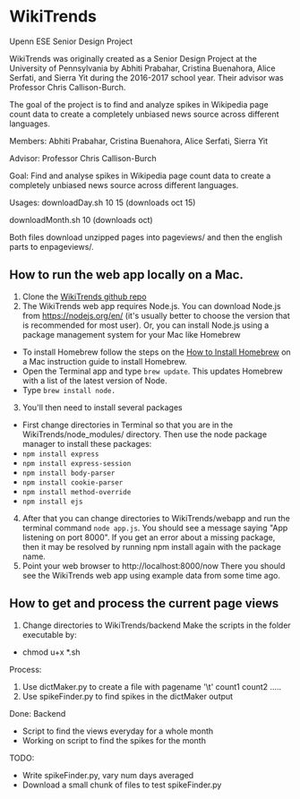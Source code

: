 # WikiTrends

Upenn ESE Senior Design Project

WikiTrends was originally created as a Senior Design Project at the University of Pennsylvania by Abhiti Prabahar, Cristina Buenahora, Alice Serfati, and Sierra Yit during the 2016-2017 school year.  Their advisor was Professor Chris Callison-Burch.

The goal of the project is to find and analyze spikes in Wikipedia page count data to create a completely unbiased news source across different languages.

Members: Abhiti Prabahar, Cristina Buenahora, Alice Serfati, Sierra Yit

Advisor: Professor Chris Callison-Burch

Goal: Find and analyse spikes in Wikipedia page count data to create a completely unbiased news source across different languages.

Usages:
downloadDay.sh 10 15 (downloads oct 15)

downloadMonth.sh 10 (downloads oct)

Both files download unzipped pages into pageviews/ and then the english parts to enpageviews/. 



##  How to run the web app locally on a Mac.

1. Clone the [WikiTrends github repo](https://github.com/cristinabuenahora/WikiTrends)
2. The WikiTrends web app requires Node.js.  You can download Node.js from https://nodejs.org/en/ (it's usually better to choose the version that is recommended for most user). Or, you can install Node.js using a package management system for your Mac like Homebrew
* To install Homebrew follow the steps on the [How to Install Homebrew](https://treehouse.github.io/installation-guides/mac/homebrew) on a Mac instruction guide to install Homebrew.
* Open the Terminal app and type `brew update`. This updates Homebrew with a list of the latest version of Node.
* Type `brew install node.`
3. You'll then need to install several packages
* First change directories in Terminal so that you are in the WikiTrends/node_modules/ directory.  Then use the node package manager to install these packages:
* `npm install express`
* `npm install express-session`
* `npm install body-parser`
* `npm install cookie-parser`
* `npm install method-override`
* `npm install ejs`
4. After that you can change directories to WikiTrends/webapp and run the terminal command `node app.js`.  You should see a message saying "App listening on port 8000".  If you get an error about a missing package, then it may be resolved by running npm install again with the package name.
5. Point your web browser to http://localhost:8000/now  There you should see the WikiTrends web app using example data from some time ago.

##  How to get and process the current page views

1. Change directories to WikiTrends/backend Make the scripts in the folder executable by:
* chmod u+x *.sh

Process:
1. Use dictMaker.py to create a file with pagename '\t' count1 count2 ..... 
2. Use spikeFinder.py to find spikes in the dictMaker output

Done:
Backend
- Script to find the views everyday for a whole month
- Working on script to find the spikes for the month

TODO:
* Write spikeFinder.py, vary num days averaged
* Download a small chunk of files to test spikeFinder.py
